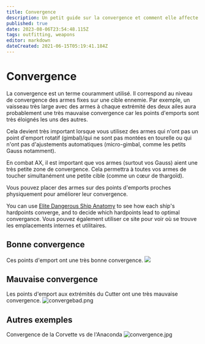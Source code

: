 ```yaml
---
title: Convergence
description: Un petit guide sur la convergence et comment elle affecte les armes fixes
published: true
date: 2023-08-06T23:54:48.115Z
tags: outfitting, weapons
editor: markdown
dateCreated: 2021-06-15T05:19:41.184Z
---
```


# Convergence

La convergence est un terme couramment utilisé. Il correspond au niveau de convergence des armes fixes sur une cible ennemie. Par exemple, un vaisseau très large avec des armes à chaque extrémité des deux ailes aura probablement une très mauvaise convergence car les points d'emports sont très éloignés les uns des autres.

Cela devient très important lorsque vous utilisez des armes qui n'ont pas un point d'emport rotatif (gimbal)/qui ne sont pas montées en tourelle ou qui n'ont pas d'ajustements automatiques (micro-gimbal, comme les petits Gauss notamment).

En combat AX, il est important que vos armes (surtout vos Gauss) aient une très petite zone de convergence. Cela permettra à toutes vos armes de toucher simultanément une petite cible (comme un cœur de thargoïd).

Vous pouvez placer des armes sur des points d'emports proches physiquement pour améliorer leur convergence.

You can use [Elite Dangerous Ship Anatomy](https://siriuscorp.cc/edsa/) to see how each ship's hardpoints converge, and to decide which hardpoints lead to optimal convergance. Vous pouvez également utiliser ce site pour voir où se trouve les emplacements internes et utilitaires.


## Bonne convergence

Ces points d'emport ont une très bonne convergence. ![](/img/convergegood.png)

## Mauvaise convergence

Les points d'emport aux extrémités du Cutter ont une très mauvaise convergence. ![convergebad.png](/img/convergebad.png)

## Autres exemples

Convergence de la Corvette vs de l'Anaconda ![convergence.jpg](/img/convergence.jpg)
